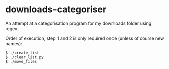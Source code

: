 # downloads-categoriser
An attempt at a categorisation program for my downloads folder using regex.

Order of execution, step 1 and 2 is only required once (unless of course new names):
```
$ ./create_list
$ ./clear_list.py
$ ./move_files
```
